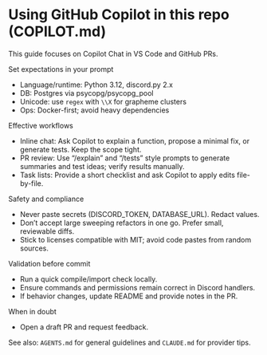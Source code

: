 # Using GitHub Copilot in this repo (COPILOT.md)

This guide focuses on Copilot Chat in VS Code and GitHub PRs.

Set expectations in your prompt

- Language/runtime: Python 3.12, discord.py 2.x
- DB: Postgres via psycopg/psycopg_pool
- Unicode: use `regex` with `\\X` for grapheme clusters
- Ops: Docker-first; avoid heavy dependencies

Effective workflows

- Inline chat: Ask Copilot to explain a function, propose a minimal fix, or generate tests. Keep the scope tight.
- PR review: Use “/explain” and “/tests” style prompts to generate summaries and test ideas; verify results manually.
- Task lists: Provide a short checklist and ask Copilot to apply edits file-by-file.

Safety and compliance

- Never paste secrets (DISCORD_TOKEN, DATABASE_URL). Redact values.
- Don’t accept large sweeping refactors in one go. Prefer small, reviewable diffs.
- Stick to licenses compatible with MIT; avoid code pastes from random sources.

Validation before commit

- Run a quick compile/import check locally.
- Ensure commands and permissions remain correct in Discord handlers.
- If behavior changes, update README and provide notes in the PR.

When in doubt

- Open a draft PR and request feedback.

See also: `AGENTS.md` for general guidelines and `CLAUDE.md` for provider tips.
